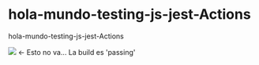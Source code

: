 # hola-mundo-testing-js-jest-Actions
hola-mundo-testing-js-jest-Actions


![](https://github.com/GeeksHubsAcademy/hola-mundo-testing-js-jest-Actions/workflows/.github/workflows/nodejs.yml/badge.svg?branch=master) <- Esto no va... La build es 'passing'
